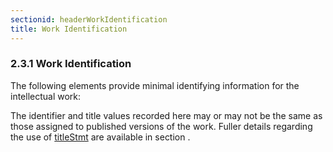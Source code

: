 ```yaml
---
sectionid: headerWorkIdentification
title: Work Identification
---
```



<h3 id="headerWorkIdentification">
   <span class="headingNumber">2.3.1</span>
   <span class="head">Work Identification</span>
</h3>
The following elements provide minimal identifying information for the intellectual
work:



<span class="specList">
   
   <span class="specDesc"></span>
   
   <span class="specDesc"></span>
   
</span>


The identifier and title values recorded here may or may not be the same as those
assigned
to published versions of the work. Fuller details regarding the use of 
<a class="link_odd_elementSpec" href="/v3/elements/titleStmt">titleStmt</a> are available in section 
<span class="ptr"></span>.

